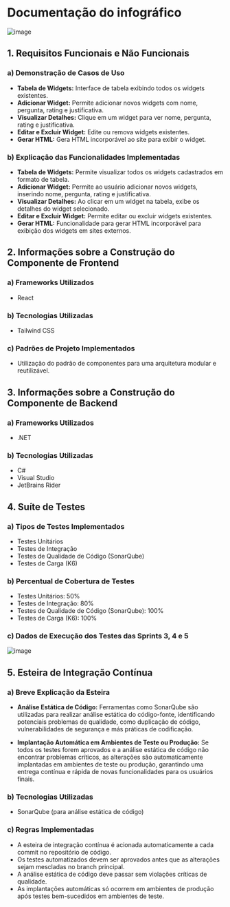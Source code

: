 # Documentação do infográfico
![image](https://github.com/Inteli-College/2024-T0003-ES09-G04/assets/99216420/f4dac16e-1874-47b0-a7c4-41ec4bada120)

## 1. Requisitos Funcionais e Não Funcionais

### a) Demonstração de Casos de Uso

- **Tabela de Widgets:** Interface de tabela exibindo todos os widgets existentes.
- **Adicionar Widget:** Permite adicionar novos widgets com nome, pergunta, rating e justificativa.
- **Visualizar Detalhes:** Clique em um widget para ver nome, pergunta, rating e justificativa.
- **Editar e Excluir Widget:** Edite ou remova widgets existentes.
- **Gerar HTML:** Gera HTML incorporável ao site para exibir o widget.

### b) Explicação das Funcionalidades Implementadas

- **Tabela de Widgets:** Permite visualizar todos os widgets cadastrados em formato de tabela.
- **Adicionar Widget:** Permite ao usuário adicionar novos widgets, inserindo nome, pergunta, rating e justificativa.
- **Visualizar Detalhes:** Ao clicar em um widget na tabela, exibe os detalhes do widget selecionado.
- **Editar e Excluir Widget:** Permite editar ou excluir widgets existentes.
- **Gerar HTML:** Funcionalidade para gerar HTML incorporável para exibição dos widgets em sites externos.

## 2. Informações sobre a Construção do Componente de Frontend

### a) Frameworks Utilizados

- React

### b) Tecnologias Utilizadas

- Tailwind CSS

### c) Padrões de Projeto Implementados

- Utilização do padrão de componentes para uma arquitetura modular e reutilizável.

## 3. Informações sobre a Construção do Componente de Backend

### a) Frameworks Utilizados

- .NET

### b) Tecnologias Utilizadas

- C#
- Visual Studio
- JetBrains Rider

## 4. Suíte de Testes

### a) Tipos de Testes Implementados

- Testes Unitários
- Testes de Integração
- Testes de Qualidade de Código (SonarQube)
- Testes de Carga (K6)

### b) Percentual de Cobertura de Testes

- Testes Unitários: 50%
- Testes de Integração: 80%
- Testes de Qualidade de Código (SonarQube): 100%
- Testes de Carga (K6): 100%

### c) Dados de Execução dos Testes das Sprints 3, 4 e 5

![image](https://github.com/Inteli-College/2024-T0003-ES09-G04/assets/99216420/9dea55af-e7d0-48c7-9e4d-b6f182f7f1ff)


## 5. Esteira de Integração Contínua

### a) Breve Explicação da Esteira

- **Análise Estática de Código:** Ferramentas como SonarQube são utilizadas para realizar análise estática do código-fonte, identificando potenciais problemas de qualidade, como duplicação de código, vulnerabilidades de segurança e más práticas de codificação.

- **Implantação Automática em Ambientes de Teste ou Produção:** Se todos os testes forem aprovados e a análise estática de código não encontrar problemas críticos, as alterações são automaticamente implantadas em ambientes de teste ou produção, garantindo uma entrega contínua e rápida de novas funcionalidades para os usuários finais.

### b) Tecnologias Utilizadas

- SonarQube (para análise estática de código)

### c) Regras Implementadas

- A esteira de integração contínua é acionada automaticamente a cada commit no repositório de código.
- Os testes automatizados devem ser aprovados antes que as alterações sejam mescladas no branch principal.
- A análise estática de código deve passar sem violações críticas de qualidade.
- As implantações automáticas só ocorrem em ambientes de produção após testes bem-sucedidos em ambientes de teste.
